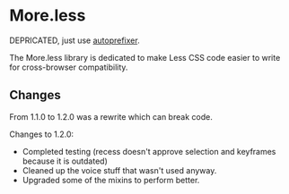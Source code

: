 More.less
=======

DEPRICATED, just use [autoprefixer](https://www.npmjs.com/package/autoprefixer).

The More.less library is dedicated to make Less CSS code easier to write for cross-browser compatibility.

## Changes
From 1.1.0 to 1.2.0 was a rewrite which can break code.

Changes to 1.2.0:
- Completed testing (recess doesn't approve selection and keyframes because it is outdated)
- Cleaned up the voice stuff that wasn't used anyway.
- Upgraded some of the mixins to perform better.
